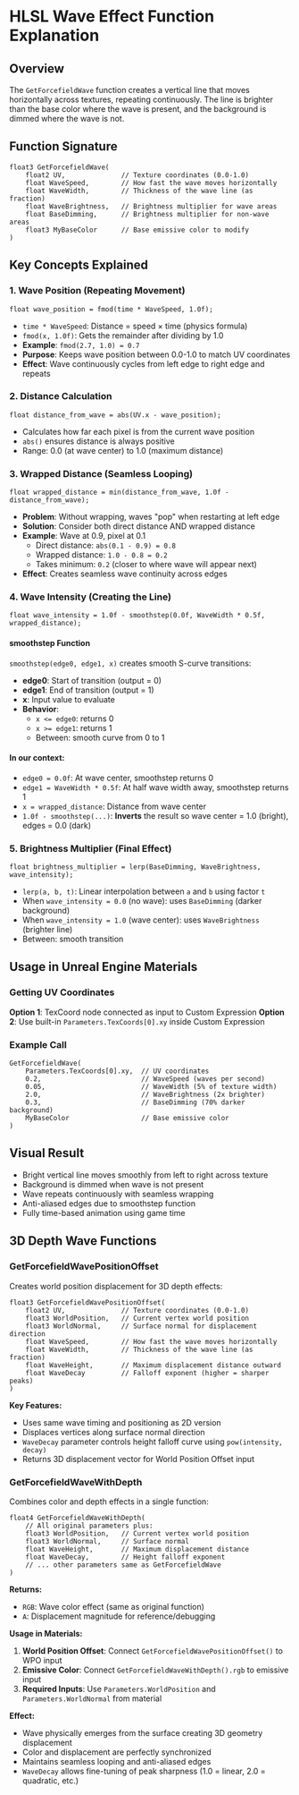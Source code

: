 # HLSL Wave Effect Function Explanation

## Overview
The `GetForcefieldWave` function creates a vertical line that moves horizontally across textures, repeating continuously. The line is brighter than the base color where the wave is present, and the background is dimmed where the wave is not.

## Function Signature
```hlsl
float3 GetForcefieldWave(
    float2 UV,              // Texture coordinates (0.0-1.0)
    float WaveSpeed,        // How fast the wave moves horizontally
    float WaveWidth,        // Thickness of the wave line (as fraction)
    float WaveBrightness,   // Brightness multiplier for wave areas
    float BaseDimming,      // Brightness multiplier for non-wave areas
    float3 MyBaseColor      // Base emissive color to modify
)
```

## Key Concepts Explained

### 1. Wave Position (Repeating Movement)
```hlsl
float wave_position = fmod(time * WaveSpeed, 1.0f);
```
- `time * WaveSpeed`: Distance = speed × time (physics formula)
- `fmod(x, 1.0f)`: Gets the remainder after dividing by 1.0
- **Example**: `fmod(2.7, 1.0) = 0.7`
- **Purpose**: Keeps wave position between 0.0-1.0 to match UV coordinates
- **Effect**: Wave continuously cycles from left edge to right edge and repeats

### 2. Distance Calculation
```hlsl
float distance_from_wave = abs(UV.x - wave_position);
```
- Calculates how far each pixel is from the current wave position
- `abs()` ensures distance is always positive
- Range: 0.0 (at wave center) to 1.0 (maximum distance)

### 3. Wrapped Distance (Seamless Looping)
```hlsl
float wrapped_distance = min(distance_from_wave, 1.0f - distance_from_wave);
```
- **Problem**: Without wrapping, waves "pop" when restarting at left edge
- **Solution**: Consider both direct distance AND wrapped distance
- **Example**: Wave at 0.9, pixel at 0.1
  - Direct distance: `abs(0.1 - 0.9) = 0.8`
  - Wrapped distance: `1.0 - 0.8 = 0.2`
  - Takes minimum: `0.2` (closer to where wave will appear next)
- **Effect**: Creates seamless wave continuity across edges

### 4. Wave Intensity (Creating the Line)
```hlsl
float wave_intensity = 1.0f - smoothstep(0.0f, WaveWidth * 0.5f, wrapped_distance);
```

#### smoothstep Function
`smoothstep(edge0, edge1, x)` creates smooth S-curve transitions:
- **edge0**: Start of transition (output = 0)
- **edge1**: End of transition (output = 1)
- **x**: Input value to evaluate
- **Behavior**:
  - `x <= edge0`: returns 0
  - `x >= edge1`: returns 1
  - Between: smooth curve from 0 to 1

#### In our context:
- `edge0 = 0.0f`: At wave center, smoothstep returns 0
- `edge1 = WaveWidth * 0.5f`: At half wave width away, smoothstep returns 1
- `x = wrapped_distance`: Distance from wave center
- `1.0f - smoothstep(...)`: **Inverts** the result so wave center = 1.0 (bright), edges = 0.0 (dark)

### 5. Brightness Multiplier (Final Effect)
```hlsl
float brightness_multiplier = lerp(BaseDimming, WaveBrightness, wave_intensity);
```
- `lerp(a, b, t)`: Linear interpolation between `a` and `b` using factor `t`
- When `wave_intensity = 0.0` (no wave): uses `BaseDimming` (darker background)
- When `wave_intensity = 1.0` (wave center): uses `WaveBrightness` (brighter line)
- Between: smooth transition

## Usage in Unreal Engine Materials

### Getting UV Coordinates
**Option 1**: TexCoord node connected as input to Custom Expression
**Option 2**: Use built-in `Parameters.TexCoords[0].xy` inside Custom Expression

### Example Call
```hlsl
GetForcefieldWave(
    Parameters.TexCoords[0].xy,  // UV coordinates
    0.2,                         // WaveSpeed (waves per second)
    0.05,                        // WaveWidth (5% of texture width)
    2.0,                         // WaveBrightness (2x brighter)
    0.3,                         // BaseDimming (70% darker background)
    MyBaseColor                  // Base emissive color
)
```

## Visual Result
- Bright vertical line moves smoothly from left to right across texture
- Background is dimmed when wave is not present
- Wave repeats continuously with seamless wrapping
- Anti-aliased edges due to smoothstep function
- Fully time-based animation using game time

## 3D Depth Wave Functions

### GetForcefieldWavePositionOffset
Creates world position displacement for 3D depth effects:
```hlsl
float3 GetForcefieldWavePositionOffset(
    float2 UV,              // Texture coordinates (0.0-1.0)
    float3 WorldPosition,   // Current vertex world position
    float3 WorldNormal,     // Surface normal for displacement direction
    float WaveSpeed,        // How fast the wave moves horizontally
    float WaveWidth,        // Thickness of the wave line (as fraction)
    float WaveHeight,       // Maximum displacement distance outward
    float WaveDecay         // Falloff exponent (higher = sharper peaks)
)
```

**Key Features:**
- Uses same wave timing and positioning as 2D version
- Displaces vertices along surface normal direction
- `WaveDecay` parameter controls height falloff curve using `pow(intensity, decay)`
- Returns 3D displacement vector for World Position Offset input

### GetForcefieldWaveWithDepth
Combines color and depth effects in a single function:
```hlsl
float4 GetForcefieldWaveWithDepth(
    // All original parameters plus:
    float3 WorldPosition,   // Current vertex world position
    float3 WorldNormal,     // Surface normal
    float WaveHeight,       // Maximum displacement distance
    float WaveDecay,        // Height falloff exponent
    // ... other parameters same as GetForcefieldWave
)
```

**Returns:**
- `RGB`: Wave color effect (same as original function)
- `A`: Displacement magnitude for reference/debugging

**Usage in Materials:**
1. **World Position Offset**: Connect `GetForcefieldWavePositionOffset()` to WPO input
2. **Emissive Color**: Connect `GetForcefieldWaveWithDepth().rgb` to emissive input
3. **Required Inputs**: Use `Parameters.WorldPosition` and `Parameters.WorldNormal` from material

**Effect:**
- Wave physically emerges from the surface creating 3D geometry displacement
- Color and displacement are perfectly synchronized
- Maintains seamless looping and anti-aliased edges
- `WaveDecay` allows fine-tuning of peak sharpness (1.0 = linear, 2.0 = quadratic, etc.)
